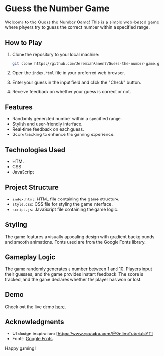 # Guess the Number Game

Welcome to the Guess the Number Game! This is a simple web-based game where players try to guess the correct number within a specified range.

## How to Play

1. Clone the repository to your local machine:

    ```bash
    git clone https://github.com/JeremiahRanen7/Guess-the-number-game.git
    ```

2. Open the `index.html` file in your preferred web browser.

3. Enter your guess in the input field and click the "Check" button.

4. Receive feedback on whether your guess is correct or not.

## Features

- Randomly generated number within a specified range.
- Stylish and user-friendly interface.
- Real-time feedback on each guess.
- Score tracking to enhance the gaming experience.

## Technologies Used

- HTML
- CSS
- JavaScript

## Project Structure

- `index.html`: HTML file containing the game structure.
- `style.css`: CSS file for styling the game interface.
- `script.js`: JavaScript file containing the game logic.

## Styling

The game features a visually appealing design with gradient backgrounds and smooth animations. Fonts used are from the Google Fonts library.

## Gameplay Logic

The game randomly generates a number between 1 and 10. Players input their guesses, and the game provides instant feedback. The score is tracked, and the game declares whether the player has won or lost.

## Demo

Check out the live demo [here](https://jeremiahranen7.github.io/Guess-the-number-game/).

## Acknowledgments

- UI design inspiration: [https://www.youtube.com/@OnlineTutorialsYT]
- Fonts: [Google Fonts](https://fonts.google.com/)

Happy gaming!

